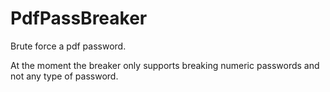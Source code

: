 # PdfPassBreaker
Brute force a pdf password.

At the moment the breaker only supports breaking numeric passwords and not any type of password.
